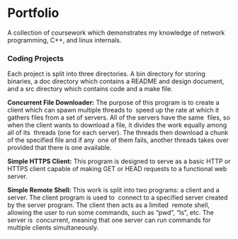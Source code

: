 # Portfolio
A collection of coursework which demonstrates my knowledge of network programming, C++, and linux internals.

### Coding Projects
Each project is split into three directories. A bin directory for storing binaries, a doc directory which contains a README and design document, and a src directory which contains code and a make file.

**Concurrent File Downloader:** The purpose of this program is to create a client which can spawn multiple threads to  speed up the rate at which it gathers files from a set of servers. All of the servers have the same  files, so when the client wants to download a file, it divides the work equally among all of its  threads (one for each server). The threads then download a chunk of the specified file and if any  one of them fails, another threads takes over provided that there is one available.  

**Simple HTTPS Client:** This program is designed to serve as a basic HTTP or HTTPS client capable of making GET or HEAD requests to a functional web server.

**Simple Remote Shell:** This work is split into two programs: a client and a server. The client program is used to  connect to a specified server created by the server program. The client then acts as a limited  remote shell, allowing the user to run some commands, such as “pwd”, “ls”, etc. The server is  concurrent, meaning that one server can run commands for multiple clients simultaneously.